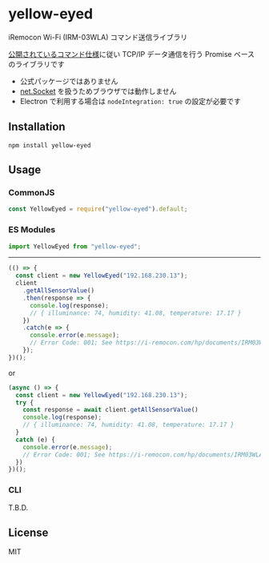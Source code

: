 # yellow-eyed

iRemocon Wi-Fi (IRM-03WLA) コマンド送信ライブラリ

[公開されているコマンド仕様](https://i-remocon.com/hp/documents/IRM03WLA_command_ref_v1.pdf)に従い
TCP/IP データ通信を行う Promise ベースのライブラリです

- 公式パッケージではありません
- [net.Socket](https://nodejs.org/api/net.html#net_class_net_socket) を扱うためブラウザでは動作しません
- Electron で利用する場合は `nodeIntegration: true` の設定が必要です

## Installation

```
npm install yellow-eyed
```

## Usage

### CommonJS

```js
const YellowEyed = require("yellow-eyed").default;
```

### ES Modules

```js
import YellowEyed from "yellow-eyed";
```

---

```js
(() => {
  const client = new YellowEyed("192.168.230.13");
  client
    .getAllSensorValue()
    .then(response => {
      console.log(response);
      // { illuminance: 74, humidity: 41.08, temperature: 17.17 }
    })
    .catch(e => {
      console.error(e.message);
      // Error Code: 001; See https://i-remocon.com/hp/documents/IRM03WLA_command_ref_v1.pdf
    });
})();
```

or

```js
(async () => {
  const client = new YellowEyed("192.168.230.13");
  try {
    const response = await client.getAllSensorValue()
    console.log(response);
    // { illuminance: 74, humidity: 41.08, temperature: 17.17 }
  }
  catch (e) {
    console.error(e.message);
    // Error Code: 001; See https://i-remocon.com/hp/documents/IRM03WLA_command_ref_v1.pdf
  })
})();
```

### CLI

T.B.D.

## License

MIT
